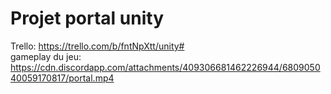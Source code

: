 # Projet portal unity
Trello: https://trello.com/b/fntNpXtt/unity#     
gameplay du jeu: https://cdn.discordapp.com/attachments/409306681462226944/680905040059170817/portal.mp4
